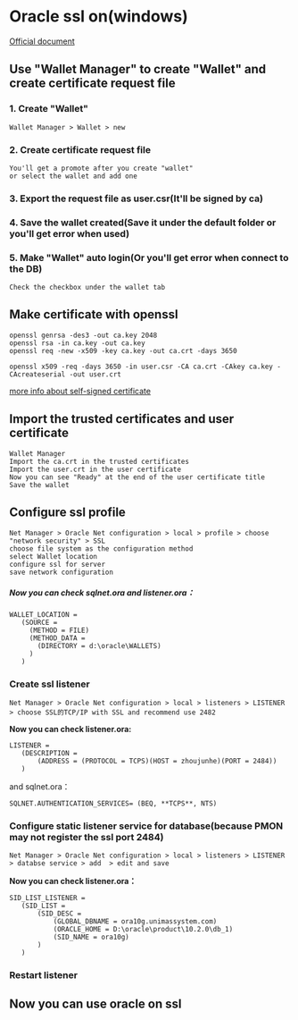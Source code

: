 # Oracle ssl on(windows)
[Official document](https://docs.oracle.com/cd/B28359_01/network.111/b28530/asossl.htm#i1006119)

## Use "Wallet Manager" to create "Wallet" and create certificate request file
### 1. Create "Wallet"
```
Wallet Manager > Wallet > new
```
### 2. Create certificate request file
```
You'll get a promote after you create "wallet"  
or select the wallet and add one
```
### 3. Export the request file as user.csr(It'll be signed by ca)
### 4. Save the wallet created(**Save it under the default folder or you'll get error when used**)
### 5. Make "Wallet" auto login(Or you'll get error when connect to the DB)
```
Check the checkbox under the wallet tab
```
## Make certificate with openssl
```
openssl genrsa -des3 -out ca.key 2048  
openssl rsa -in ca.key -out ca.key  
openssl req -new -x509 -key ca.key -out ca.crt -days 3650

openssl x509 -req -days 3650 -in user.csr -CA ca.crt -CAkey ca.key -CAcreateserial -out user.crt  
```
[more info about self-signed certificate](https://meirongding.github.io/notes/certs/self-signed%20crt%20based%20on%20openssl)

## Import the trusted certificates and user certificate
```
Wallet Manager  
Import the ca.crt in the trusted certificates  
Import the user.crt in the user certificate  
Now you can see "Ready" at the end of the user certificate title  
Save the wallet
```
## Configure ssl profile
```
Net Manager > Oracle Net configuration > local > profile > choose "network security" > SSL  
choose file system as the configuration method  
select Wallet location  
configure ssl for server  
save network configuration
```
##### Now you can check sqlnet.ora and listener.ora：  
```
WALLET_LOCATION =  
   (SOURCE =  
     (METHOD = FILE)  
     (METHOD_DATA =  
       (DIRECTORY = d:\oracle\WALLETS)  
     )  
   )
```
### Create ssl listener
```
Net Manager > Oracle Net configuration > local > listeners > LISTENER > choose SSL的TCP/IP with SSL and recommend use 2482
```
**Now you can check listener.ora:**
```
LISTENER =
   (DESCRIPTION =
       (ADDRESS = (PROTOCOL = TCPS)(HOST = zhoujunhe)(PORT = 2484))
   )
```
and sqlnet.ora：
```
SQLNET.AUTHENTICATION_SERVICES= (BEQ, **TCPS**, NTS)
```
### Configure static listener service for database(because PMON may not register the ssl port 2484)
```
Net Manager > Oracle Net configuration > local > listeners > LISTENER > databse service > add  > edit and save
```
**Now you can check listener.ora：**
```  
SID_LIST_LISTENER =
   (SID_LIST =
       (SID_DESC =
           (GLOBAL_DBNAME = ora10g.unimassystem.com)
           (ORACLE_HOME = D:\oracle\product\10.2.0\db_1)
           (SID_NAME = ora10g)
       )
   )
```
### Restart listener

## Now you can use oracle on ssl
